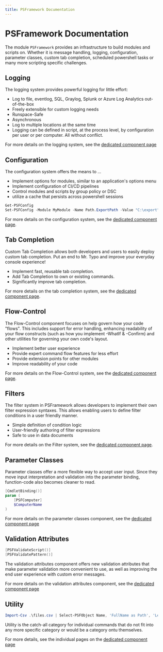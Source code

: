 ```yaml
---
title: PSFramework Documentation
---
```

# PSFramework Documentation

The module `PSFramework` provides an infrastructure to build modules and scripts on.
Whether it is message handling, logging, configuration, parameter classes, custom tab completion, scheduled powershell tasks or many more scripting specific challenges.

## Logging

The logging system provides powerful logging for little effort:

- Log to file, eventlog, SQL, Graylog, Splunk or Azure Log Analytics out-of-the-box
- Freely extensible for custom logging needs
- Runspace-Safe
- Asynchronous
- Log to multiple locations at the same time
- Logging can be defined in script, at the process level, by configuration per user or per computer. All without conflict.

For more details on the logging system, see the [dedicated component page](psframework/logging.html)

## Configuration
The configuration system offers the means to ...

 - Implement options for modules, similar to an application's options menu
 - Implement configuration of CI/CD pipelines
 - Control modules and scripts by group policy or DSC
 - utilize a cache that persists across powershell sessions

```powershell
Get-PSFConfig
Set-PSFConfig -Module MyModule -Name Path.ExportPath -Value "C:\export"
```

For more details on the configuration system, see the [dedicated component page](psframework/configuration.html).

## Tab Completion
Custom Tab Completion allows both developers and users to easily deploy custom tab completion.
Put an end to Mr. Typo and improve your everyday console experience!

 - Implement fast, reusable tab completion.
 - Add Tab Completion to own or existing commands.
 - Significantly improve tab completion.

For more details on the tab completion system, see the [dedicated component page](psframework/tab-completion.html).

## Flow-Control
The Flow-Control component focuses on help govern how your code "flows".
This includes support for error handling, enhancing readability of your flow constructs (such as how you implement -WhatIf & -Confirm) and other utilities for governing your own code's layout.

+ Implement better user experience
+ Provide expert command flow features for less effort
+ Provide extension points for other modules
+ Improve readability of your code

For more details on the Flow-Control system, see the [dedicated component page](psframework/flow-control.html).

## Filters

The filter system in PSFramework allows developers to implement their own filter expression syntaxes.
This allows enabling users to define filter conditions in a user friendly manner.

+ Simple definition of condition logic
+ User-friendly authoring of filter expressions
+ Safe to use in data documents

For more details on the Filter system, see the [dedicated component page](psframework/filters.html).

## Parameter Classes
Parameter classes offer a more flexible way to accept user input.
Since they move input interpretation and validation into the parameter binding, function-code also becomes cleaner to read.

```powershell
[CmdletBinding()]
param (
    [PSFComputer]
    $ComputerName
)
```

For more details on the parameter classes component, see the [dedicated component page](psframework/parameter-classes.html)

## Validation Attributes

```powershell
[PSFValidateScript()]
[PSFValidatePattern()]
```

The validation attributes component offers new validation attributes that make parameter validation more convenient to use, as well as improving the end user experience with custom error messages.

For more details on the validation attributes component, see the [dedicated component page](psframework/validation-attributes.html)

## Utility

```powershell
Import-Csv .\files.csv | Select-PSFObject Name, 'FullName as Path', 'Length to long'
```

Utility is the catch-all category for individual commands that do not fit into any more specific category or would be a category ontu themselves.

For more details, see the individual pages on the [dedicated component page](psframework/utility.html)